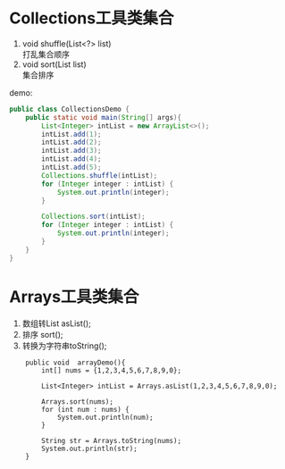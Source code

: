 # Collections工具类集合
1. void shuffle(List<?> list)   
    打乱集合顺序
2. void sort(List<T> list)  
    集合排序
    
demo:       
```java
public class CollectionsDemo {
    public static void main(String[] args){
        List<Integer> intList = new ArrayList<>();
        intList.add(1);
        intList.add(2);
        intList.add(3);
        intList.add(4);
        intList.add(5);
        Collections.shuffle(intList);
        for (Integer integer : intList) {
            System.out.println(integer);
        }

        Collections.sort(intList);
        for (Integer integer : intList) {
            System.out.println(integer);
        }
    }
}
```
# Arrays工具类集合
1. 数组转List asList();
2. 排序 sort();
3. 转换为字符串toString();
```
    public void  arrayDemo(){
        int[] nums = {1,2,3,4,5,6,7,8,9,0};

        List<Integer> intList = Arrays.asList(1,2,3,4,5,6,7,8,9,0);

        Arrays.sort(nums);
        for (int num : nums) {
            System.out.println(num);
        }
        
        String str = Arrays.toString(nums);
        System.out.println(str);
    }
```